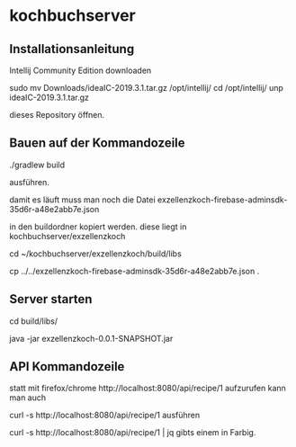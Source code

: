 # kochbuchserver
## Installationsanleitung
Intellij Community Edition downloaden 

sudo mv Downloads/ideaIC-2019.3.1.tar.gz /opt/intellij/
cd /opt/intellij/
unp ideaIC-2019.3.1.tar.gz 


dieses Repository öffnen. 

## Bauen auf der Kommandozeile

./gradlew build

ausführen. 

damit es läuft muss man noch die Datei 
exzellenzkoch-firebase-adminsdk-35d6r-a48e2abb7e.json 

in den buildordner kopiert werden. 
diese liegt in 
kochbuchserver/exzellenzkoch

cd ~/kochbuchserver/exzellenzkoch/build/libs

cp ../../exzellenzkoch-firebase-adminsdk-35d6r-a48e2abb7e.json .



## Server starten
cd build/libs/

java -jar exzellenzkoch-0.0.1-SNAPSHOT.jar 

## API Kommandozeile
statt mit firefox/chrome http://localhost:8080/api/recipe/1  aufzurufen kann man auch

 curl -s http://localhost:8080/api/recipe/1 
 ausführen 
 
 curl -s http://localhost:8080/api/recipe/1 | jq gibts einem in Farbig. 
 

